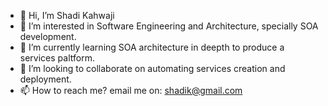 - 👋 Hi, I’m Shadi Kahwaji
- 👀 I’m interested in Software Engineering and Architecture, specially SOA development.
- 🌱 I’m currently learning SOA architecture in deepth to produce a services paltform.
- 💞️ I’m looking to collaborate on automating services creation and deployment.
- 📫 How to reach me? email me on: shadik@gmail.com

<!---
skahwaji/skahwaji is a ✨ special ✨ repository because its `README.md` (this file) appears on your GitHub profile.
You can click the Preview link to take a look at your changes.
--->
